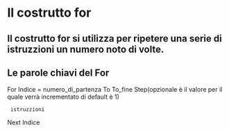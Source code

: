 # Il costrutto for 


Il costrutto for si utilizza per ripetere una serie di istruzzioni un numero noto di volte.
--------------------------------------------------------------------------------------------





## Le parole chiavi  del For





For Indice = numero_di_partenza To To_fine  Step(opzionale è il valore per il quale verrà incrementato di default è 1)

     istruzzioni
     
Next Indice  

